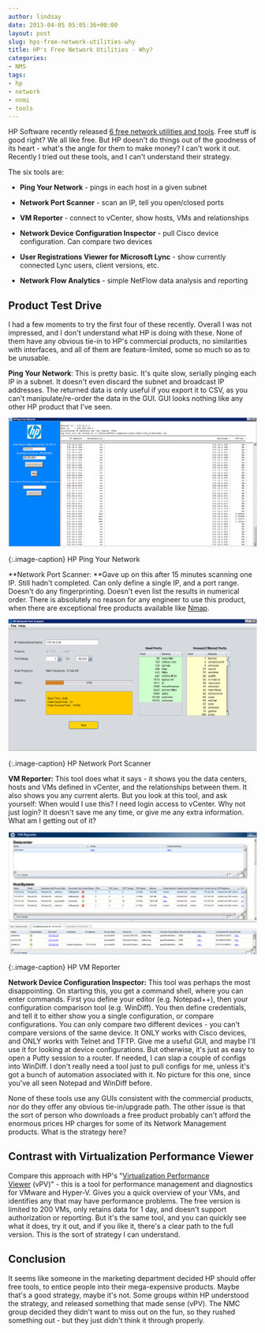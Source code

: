 ```yaml
---
author: lindsay
date: 2013-04-05 05:05:36+00:00
layout: post
slug: hps-free-network-utilities-why
title: HP's Free Network Utilities - Why?
categories:
- NMS
tags:
- hp
- network
- nnmi
- tools
---
```


HP Software recently released [6 free network utilities and tools](http://www8.hp.com/us/en/software-solutions/software.html?compURI=1171412&jumpid=ex_r11374_us/en/large/eb/go_nmc#tab=TAB2). Free stuff is good right? We all like free. But HP doesn't do things out of the goodness of its heart - what's the angle for them to make money? I can't work it out. Recently I tried out these tools, and I can't understand their strategy.

The six tools are:


  * **Ping Your Network** - pings in each host in a given subnet

  * **Network Port Scanner** - scan an IP, tell you open/closed ports

  * **VM Reporter** - connect to vCenter, show hosts, VMs and relationships

  * **Network Device Configuration Inspector** - pull Cisco device configuration. Can compare two devices

  * **User Registrations Viewer for Microsoft Lync** - show currently connected Lync users, client versions, etc.

  * **Network Flow Analytics** - simple NetFlow data analysis and reporting



## Product Test Drive


I had a few moments to try the first four of these recently. Overall I was not impressed, and I don't understand what HP is doing with these. None of them have any obvious tie-in to HP's commercial products, no similarities with interfaces, and all of them are feature-limited, some so much so as to be unusable.

**Ping Your Network**: This is pretty basic. It's quite slow, serially pinging each IP in a subnet. It doesn't even discard the subnet and broadcast IP addresses. The returned data is only useful if you export it to CSV, as you can't manipulate/re-order the data in the GUI. GUI looks nothing like any other HP product that I've seen.

[![HP Ping Your Network](/assets/2013/02/hp_ping_your_net.png)](/assets/2013/02/hp_ping_your_net.png)

{:.image-caption}
HP Ping Your Network

**Network Port Scanner: **Gave up on this after 15 minutes scanning one IP. Still hadn't completed. Can only define a single IP, and a port range. Doesn't do any fingerprinting. Doesn't even list the results in numerical order. There is absolutely no reason for any engineer to use this product, when there are exceptional free products available like [Nmap](http://nmap.org).

[![hp_port_scanner](/assets/2013/02/hp_port_scanner.png)](/assets/2013/02/hp_port_scanner.png)

{:.image-caption}
HP Network Port Scanner

**VM Reporter:** This tool does what it says - it shows you the data centers, hosts and VMs defined in vCenter, and the relationships between them. It also shows you any current alerts. But you look at this tool, and ask yourself: When would I use this? I need login access to vCenter. Why not just login? It doesn't save me any time, or give me any extra information. What am I getting out of it?

[![hp_vm_reporter](/assets/2013/02/hp_vm_reporter.png)](/assets/2013/02/hp_vm_reporter.png)

{:.image-caption}
HP VM Reporter

**Network Device Configuration Inspector:** This tool was perhaps the most disappointing. On starting this, you get a command shell, where you can enter commands. First you define your editor (e.g. Notepad++), then your configuration comparison tool (e.g. WinDiff). You then define credentials, and tell it to either show you a single configuration, or compare configurations. You can only compare two different devices - you can't compare versions of the same device. It ONLY works with Cisco devices, and ONLY works with Telnet and TFTP. Give me a useful GUI, and maybe I'll use it for looking at device configurations. But otherwise, it's just as easy to open a Putty session to a router. If needed, I can slap a couple of configs into WinDiff. I don't really need a tool just to pull configs for me, unless it's got a bunch of automation associated with it. No picture for this one, since you've all seen Notepad and WinDiff before.

None of these tools use any GUIs consistent with the commercial products, nor do they offer any obvious tie-in/upgrade path. The other issue is that the sort of person who downloads a free product probably can't afford the enormous prices HP charges for some of its Network Management products. What is the strategy here?


## Contrast with Virtualization Performance Viewer


Compare this approach with HP's "[Virtualization Performance Viewer](http://www8.hp.com/us/en/software-solutions/software.html?compURI=1270035) (vPV)" - this is a tool for performance management and diagnostics for VMware and Hyper-V. Gives you a quick overview of your VMs, and identifies any that may have performance problems. The free version is limited to 200 VMs, only retains data for 1 day, and doesn't support authorization or reporting. But it's the same tool, and you can quickly see what it does, try it out, and if you like it, there's a clear path to the full version. This is the sort of strategy I can understand.


## Conclusion


It seems like someone in the marketing department decided HP should offer free tools, to entice people into their mega-expensive products. Maybe that's a good strategy, maybe it's not. Some groups within HP understood the strategy, and released something that made sense (vPV). The NMC group decided they didn't want to miss out on the fun, so they rushed something out - but they just didn't think it through properly.
